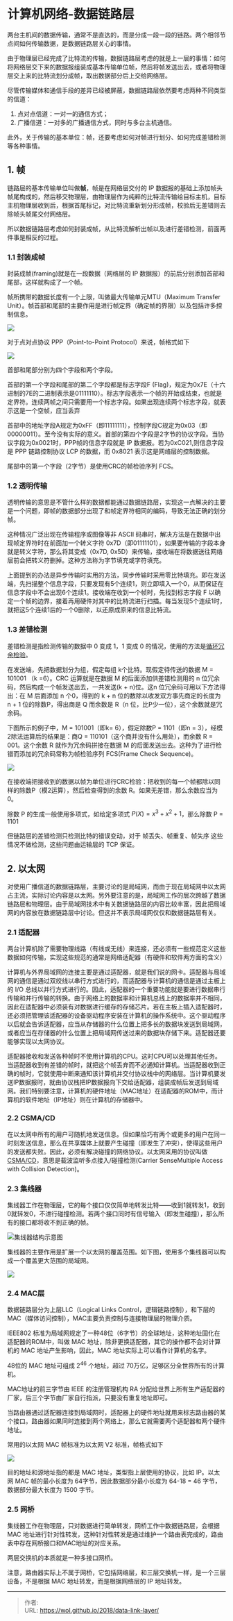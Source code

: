 # 计算机网络-数据链路层


两台主机间的数据传输，通常不是直达的，而是分成一段一段的链路。两个相邻节点间如何传输数据，是数据链路层关心的事情。

<!--more-->

由于物理层已经完成了比特流的传输，数据链路层考虑的就是上一层的事情：如何将网络层交下来的数据报组装成基本传输单位帧，然后将帧发送出去，或者将物理层交上来的比特流划分成帧，取出数据部分后上交给网络层。

尽管传输媒体和通信手段的差异已经被屏蔽，数据链路层依然要考虑两种不同类型的信道：

1. 点对点信道：一对一的通信方式；
2. 广播信道：一对多的广播通信方式，同时与多台主机通信。

此外，关于传输的基本单位：帧，还要考虑如何对帧进行划分、如何完成差错检测等各种事情。

## 1. 帧

链路层的基本传输单位叫做**帧**，帧是在网络层交付的 IP 数据报的基础上添加帧头帧尾构成的，然后移交物理层，由物理层作为纯粹的比特流传输给目标主机，目标主机物理层收到后，根据首尾标记，对比特流重新划分形成帧，校验后无差错则去除帧头帧尾交付网络层。

所以数据链路层考虑如何封装成帧，从比特流解析出帧以及进行差错检测，前面两件事是相反的过程。

### 1.1 封装成帧

封装成帧(framing)就是在一段数据（网络层的 IP 数据报）的前后分别添加首部和尾部，这样就构成了一个帧。

帧所携带的数据长度有一个上限，叫做最大传输单元MTU（Maximum Transfer Unit）。帧首部和尾部的主要作用是进行帧定界（确定帧的界限）以及包括许多控制信息。

![](https://picped-1301226557.cos.ap-beijing.myqcloud.com/BC_20200719_epub_655484_87.jpg)

对于点对点协议 PPP（Point-to-Point Protocol）来说，帧格式如下

![](https://picped-1301226557.cos.ap-beijing.myqcloud.com/BC_20200719_epub_655484_98.jfif)

首部和尾部分别为四个字段和两个字段。

首部的第一个字段和尾部的第二个字段都是标志字段F (Flag)，规定为0x7E（十六进制的7E的二进制表示是01111110）。标志字段表示一个帧的开始或结束，也就是定界符。连续两帧之间只需要用一个标志字段。如果出现连续两个标志字段，就表示这是一个空帧，应当丢弃

首部中的地址字段A规定为0xFF（即11111111），控制字段C规定为0x03（即00000011）。至今没有实际的意义。首部的第四个字段是2字节的协议字段。当协议字段为0x0021时，PPP帧的信息字段就是 IP 数据报。若为0xC021,则信息字段是 PPP 链路控制协议 LCP 的数据，而 0x8021 表示这是网络层的控制数据。

尾部中的第一个字段（2字节）是使用CRC的帧检验序列 FCS。

### 1.2 透明传输

透明传输的意思是不管什么样的数据都能通过数据链路层，实现这一点解决的主要是一个问题，即帧的数据部分出现了和帧定界符相同的编码，导致无法正确的划分帧。

这种情况广泛出现在传输程序或图像等非 ASCII 码串时，解决方法是在数据中出现帧定界符时在前面加一个转义字符 0x7D（即01111101），如果要传输的字段本身就是转义字符，那么将其变成（0x7D, 0x5D）来传输，接收端在将数据送往网络层前会把转义符删掉。这种方法称为字节填充或字符填充。

上面提到的办法是异步传输时实用的方法，同步传输时采用零比特填充。即在发送端，先扫描整个信息字段，只要发现有5个连续1，则立即填入一个0，从而保证在信息字段中不会出现6个连续1。接收端在收到一个帧时，先找到标志字段 F 以确定一个帧的边界，接着再用硬件对其中的比特流进行扫描。每当发现5个连续1时，就把这5个连续1后的一个0删除，以还原成原来的信息比特流。

### 1.3 差错检测

差错检测是指检测传输的数据中 0 变成 1，1 变成 0 的情况，使用的方法是[循环冗余检验](https://baike.baidu.com/item/CRC/1453359)。

在发送端，先把数据划分为组，假定每组 k个比特。现假定待传送的数据 M = 101001 （k =6）。CRC 运算就是在数据 M 的后面添加供差错检测用的 n 位冗余码，然后构成一个帧发送出去，一共发送(k + n)位。这n 位冗余码可用以下方法得出：在 M 后面添加 n 个0，得到的 k + n 位的数除以收发双方事先商定的长度为 n + 1 位的除数P，得出商是 Q 而余数是 R（n 位，比P少一位），这个余数就是冗余码。

下图所示的例子中，M = 101001（即k= 6），假定除数P = 1101（即n = 3），经模2除法运算后的结果是：商Q = 110101（这个商并没有什么用处），而余数 R = 001。这个余数 R 就作为冗余码拼接在数据 M 的后面发送出去。这种为了进行检错而添加的冗余码常称为帧检验序列 FCS(Frame Check Sequence)。

![](https://picped-1301226557.cos.ap-beijing.myqcloud.com/BC_20200719_epub_655484_93.jfif)



在接收端把接收到的数据以帧为单位进行CRC检验：把收到的每一个帧都除以同样的除数P（模2运算），然后检查得到的余数 R。如果无差错，那么余数应当为 0。

除数 P 的生成一般使用多项式，如给定多项式 $P(X) = x^3 + x^2 +1$，那么除数 P = 1101

但链路层的差错检测只检测比特的错误变动，对于 帧丢失、帧重复、帧失序 这些情况不做检测，这些问题由运输层的 TCP 保证。

## 2. 以太网

对使用广播信道的数据链路层，主要讨论的是局域网，而由于现在局域网中以太网占主流，实际讨论内容是以太网。另外要注意的是，局域网工作的层次跨越了数据链路层和物理层。由于局域网技术中有关数据链路层的内容比较丰富，因此把局域网的内容放在数据链路层中讨论。但这并不表示局域网仅仅和数据链路层有关。

### 2.1 适配器

两台计算机除了需要物理线路（有线或无线）来连接，还必须有一些规范定义这些数据如何传输，实现这些规范的通常是网络适配器（有硬件和软件两方面的含义）

计算机与外界局域网的连接主要是通过适配器，就是我们说的网卡。适配器与局域网的通信是通过双绞线以串行方式进行的，而适配器与计算机的通信是通过主板上的 I/O 总线以并行方式进行的。因此，适配器的一个重要功能就是要进行数据串行传输和并行传输的转换。由于网络上的数据率和计算机总线上的数据率并不相同，因此在适配器中必须装有对数据进行缓存的存储芯片。若在主板上插入适配器时，还必须把管理该适配器的设备驱动程序安装在计算机的操作系统中。这个驱动程序以后就会告诉适配器，应当从存储器的什么位置上把多长的数据块发送到局域网，或者应当在存储器的什么位置上把局域网传送过来的数据块存储下来。适配器还要能够实现以太网协议。

适配器接收和发送各种帧时不使用计算机的CPU。这时CPU可以处理其他任务。当适配器收到有差错的帧时，就把这个帧丢弃而不必通知计算机。当适配器收到正确的帧时，它就使用中断来通知该计算机并交付协议栈中的网络层。当计算机要发送IP数据报时，就由协议栈把IP数据报向下交给适配器，组装成帧后发送到局域网。我们特别要注意，计算机的硬件地址（MAC地址）在适配器的ROM中，而计算机的软件地址（IP地址）则在计算机的存储器中。

### 2.2 CSMA/CD

在以太网中所有的用户可随机地发送信息。但如果恰巧有两个或更多的用户在同一时刻发送信息，那么在共享媒体上就要产生碰撞（即发生了冲突），使得这些用户的发送都失败。因此，必须有解决碰撞的网络协议。以太网采用的协议叫做 [CSMA/CD](https://baike.baidu.com/item/CSMA%2FCD)，意思是载波监听多点接入/碰撞检测(Carrier SenseMultiple Access with Collision Detection)。

### 2.3 集线器

集线器工作在物理层，它的每个接口仅仅简单地转发比特——收到1就转发1，收到0就转发0，不进行碰撞检测。若两个接口同时有信号输入（即发生碰撞），那么所有的接口都将收不到正确的帧。

![集线器结构示意图](https://picped-1301226557.cos.ap-beijing.myqcloud.com/BC_20200719_epub_655484_112.jpg)

集线器的主要作用是扩展一个以太网的覆盖范围。如下图，使用多个集线器可以构成一个覆盖更大范围的局域网。

![](https://picped-1301226557.cos.ap-beijing.myqcloud.com/BC_20200719_epub_655484_121.jpg)

### 2.4 MAC层

数据链路层分为上层LLC（Logical Links Control，逻辑链路控制），和下层的MAC（媒体访问控制），MAC主要负责控制与连接物理层的物理介质。

IEEE802 标准为局域网规定了一种48位（6字节）的全球地址，这种地址固化在适配器的ROM中，叫做 MAC 地址，除非更换适配器，其它的操作都不会对计算机的 MAC 地址产生影响，因此，MAC 地址实际上可以看作计算机的名字。

48位的 MAC 地址可组成 $2^{46}$ 个地址，超过 70万亿，足够区分全世界所有的计算机。

MAC地址的前三字节由 IEEE 的注册管理机构 RA 分配给世界上所有生产适配器的厂家，后三个字节由厂家自行指派，只要没有重复地址即可。

当路由器通过适配器连接到局域网时，适配器上的硬件地址就用来标志路由器的某个接口。路由器如果同时连接到两个网络上，那么它就需要两个适配器和两个硬件地址。

常用的以太网 MAC 帧标准为以太网 V2 标准，帧格式如下

![](https://picped-1301226557.cos.ap-beijing.myqcloud.com/BC_20200719_epub_655484_119.jpg)

目的地址和源地址指的都是 MAC 地址，类型指上层使用的协议，比如 IP。以太网 MAC 帧的最小长度为 64字节，因此数据部分最小长度为 64-18 = 46 字节，数据部分最大长度为 1500 字节。

### 2.5 网桥

集线器工作在物理层，只对数据进行简单转发，网桥工作中数据链路层，会根据 MAC 地址进行针对性转发，这种针对性转发是通过维护一个路由表完成的，路由表中存在网桥接口和MAC地址的对应关系。

两层交换机的本质就是一种多接口网桥。

注意，路由器实际上不属于网桥，它包括网络层，和三层交换机一样，是一个三层设备，不是根据 MAC 地址转发，而是根据网络层的 IP 地址转发。

---

> 作者:   
> URL: https://wol.github.io/2018/data-link-layer/  

